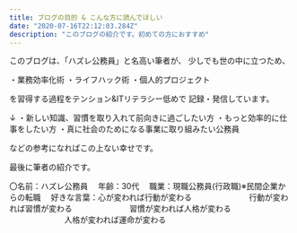 ```yaml
---
title: ブログの目的 & こんな方に読んでほしい
date: "2020-07-16T22:12:03.284Z"
description: "このブログの紹介です。初めての方におすすめ"
---
```


このブログは、「ハズレ公務員」と名高い筆者が、
少しでも世の中に立つため、

・業務効率化術
・ライフハック術
・個人的プロジェクト

を習得する過程をテンション&ITリテラシー低めで
記録・発信しています。

↓
・新しい知識、習慣を取り入れて前向きに過ごしたい方
・もっと効率的に仕事をしたい方
・真に社会のためになる事業に取り組みたい公務員

などの参考になればこの上ない幸せです。

最後に筆者の紹介です。

〇名前：ハズレ公務員
　年齢：30代
　職業：現職公務員(行政職)※民間企業からの転職
　好きな言葉：心が変われば行動が変わる 
　　　　　　　行動が変われば習慣が変わる
　　　　　　　習慣が変われば人格が変わる
　　　　　　　人格が変われば運命が変わる
